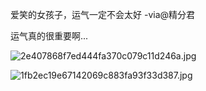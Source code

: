 爱笑的女孩子，运气一定不会太好 -via@精分君

运气真的很重要啊...

![2e407868f7ed444fa370c079c11d246a.jpg](https://wxlzmt.github.io/cdn1/ext/qw/groups/30082/2e407868f7ed444fa370c079c11d246a.jpg)

![1fb2ec19e67142069c883fa93f33d387.jpg](https://wxlzmt.github.io/cdn1/ext/qw/groups/30082/1fb2ec19e67142069c883fa93f33d387.jpg)
